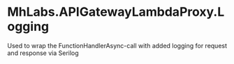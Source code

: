 # MhLabs.APIGatewayLambdaProxy.Logging
Used to wrap the FunctionHandlerAsync-call with added logging for request and response via Serilog
